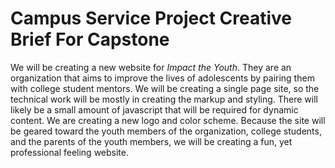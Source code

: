 # Campus Service Project Creative Brief For Capstone

We will be creating a new website for _Impact the Youth_.  They are an organization that aims to improve the lives of adolescents by pairing them with college student mentors.  We will be creating a single page site, so the technical work will be mostly in creating the markup and styling.  There will likely be a small amount of javascript that will be required for dynamic content.  We are creating a new logo and color scheme.  Because the site will be geared toward the youth members of the organization, college students, and the parents of the youth members, we will be creating a fun, yet professional feeling website.
